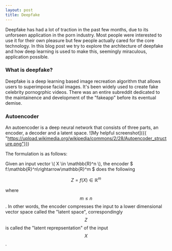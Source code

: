 ```yaml
---
layout: post
title: Deepfake
---
```

Deepfake has had a lot of traction in the past few months, due to its unforseen application in the porn industry. Most people were interested to use it for their own pleasure but few people actually cared for the core technology. In this blog post we try to explore the architecture of deepfake and how deep learning is used to make this, seemingly miraculous, application possible.

### What is deepfake?
Deepfake is a deep learning based image recreation algorithm that allows users to superimpose facial images. It's been widely used to create fake celebrity pornogrphic videos. There was an entire subreddit dedicated to the maintainence and development of the "fakeapp" before its eventual demise. 

### Autoencoder
An autoencoder is a deep neural network that consists of three parts, an encoder, a decoder and a latent space.
![My helpful screenshot]({{ "https://upload.wikimedia.org/wikipedia/commons/2/28/Autoencoder_structure.png"}})

The formulation is as follows:

Given an input vector \\( X \in \mathbb{R}^n \\), the encoder $ f:\mathbb{R}^n\rightarrow\mathbb{R}^m $ does the following 

$$ Z = f(X) \in \mathbb{R}^m$$

where $$m\leq n $$. In other words, the encoder compresses the input to a lower dimensional vector space called the "latent space", correspondingly $$ Z $$ is called the "latent reprepsentation" of the input $$X$$. 